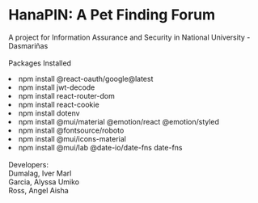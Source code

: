 # HanaPIN: A Pet Finding Forum

A project for Information Assurance and Security in National University - Dasmariñas<br/>
<br/>
Packages Installed
<li>npm install @react-oauth/google@latest</li>
<li>npm install jwt-decode</li>
<li>npm install react-router-dom</li>
<li>npm install react-cookie</li>
<li>npm install dotenv</li>
<li>npm install @mui/material @emotion/react @emotion/styled</li>
<li>npm install @fontsource/roboto</li>
<li>npm install @mui/icons-material</li>
<li>npm install @mui/lab @date-io/date-fns date-fns</li>
<br/>
Developers:<br/>
Dumalag, Iver Marl<br/>
Garcia, Alyssa Umiko<br/>
Ross, Angel Aisha<br/>


